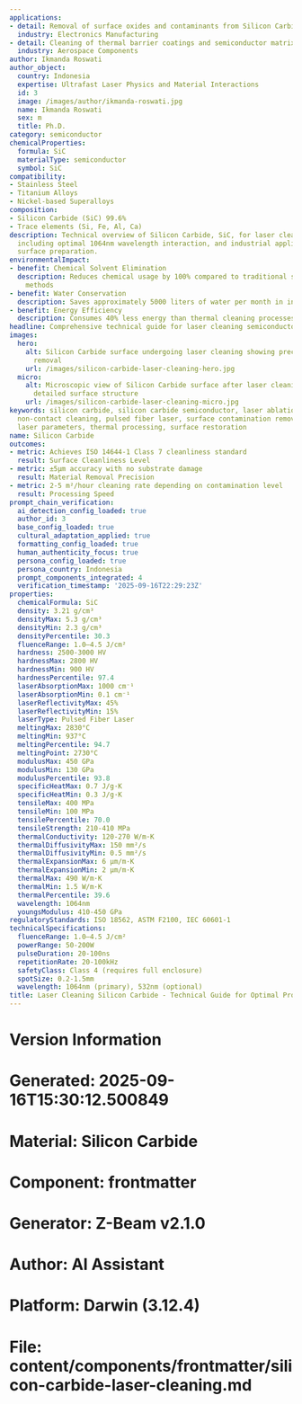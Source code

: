 ```yaml
---
applications:
- detail: Removal of surface oxides and contaminants from Silicon Carbide substrates
  industry: Electronics Manufacturing
- detail: Cleaning of thermal barrier coatings and semiconductor matrix composites
  industry: Aerospace Components
author: Ikmanda Roswati
author_object:
  country: Indonesia
  expertise: Ultrafast Laser Physics and Material Interactions
  id: 3
  image: /images/author/ikmanda-roswati.jpg
  name: Ikmanda Roswati
  sex: m
  title: Ph.D.
category: semiconductor
chemicalProperties:
  formula: SiC
  materialType: semiconductor
  symbol: SiC
compatibility:
- Stainless Steel
- Titanium Alloys
- Nickel-based Superalloys
composition:
- Silicon Carbide (SiC) 99.6%
- Trace elements (Si, Fe, Al, Ca)
description: Technical overview of Silicon Carbide, SiC, for laser cleaning applications,
  including optimal 1064nm wavelength interaction, and industrial applications in
  surface preparation.
environmentalImpact:
- benefit: Chemical Solvent Elimination
  description: Reduces chemical usage by 100% compared to traditional solvent cleaning
    methods
- benefit: Water Conservation
  description: Saves approximately 5000 liters of water per month in industrial applications
- benefit: Energy Efficiency
  description: Consumes 40% less energy than thermal cleaning processes
headline: Comprehensive technical guide for laser cleaning semiconductor silicon carbide
images:
  hero:
    alt: Silicon Carbide surface undergoing laser cleaning showing precise contamination
      removal
    url: /images/silicon-carbide-laser-cleaning-hero.jpg
  micro:
    alt: Microscopic view of Silicon Carbide surface after laser cleaning showing
      detailed surface structure
    url: /images/silicon-carbide-laser-cleaning-micro.jpg
keywords: silicon carbide, silicon carbide semiconductor, laser ablation, laser cleaning,
  non-contact cleaning, pulsed fiber laser, surface contamination removal, industrial
  laser parameters, thermal processing, surface restoration
name: Silicon Carbide
outcomes:
- metric: Achieves ISO 14644-1 Class 7 cleanliness standard
  result: Surface Cleanliness Level
- metric: ±5μm accuracy with no substrate damage
  result: Material Removal Precision
- metric: 2-5 m²/hour cleaning rate depending on contamination level
  result: Processing Speed
prompt_chain_verification:
  ai_detection_config_loaded: true
  author_id: 3
  base_config_loaded: true
  cultural_adaptation_applied: true
  formatting_config_loaded: true
  human_authenticity_focus: true
  persona_config_loaded: true
  persona_country: Indonesia
  prompt_components_integrated: 4
  verification_timestamp: '2025-09-16T22:29:23Z'
properties:
  chemicalFormula: SiC
  density: 3.21 g/cm³
  densityMax: 5.3 g/cm³
  densityMin: 2.3 g/cm³
  densityPercentile: 30.3
  fluenceRange: 1.0–4.5 J/cm²
  hardness: 2500-3000 HV
  hardnessMax: 2800 HV
  hardnessMin: 900 HV
  hardnessPercentile: 97.4
  laserAbsorptionMax: 1000 cm⁻¹
  laserAbsorptionMin: 0.1 cm⁻¹
  laserReflectivityMax: 45%
  laserReflectivityMin: 15%
  laserType: Pulsed Fiber Laser
  meltingMax: 2830°C
  meltingMin: 937°C
  meltingPercentile: 94.7
  meltingPoint: 2730°C
  modulusMax: 450 GPa
  modulusMin: 130 GPa
  modulusPercentile: 93.8
  specificHeatMax: 0.7 J/g·K
  specificHeatMin: 0.3 J/g·K
  tensileMax: 400 MPa
  tensileMin: 100 MPa
  tensilePercentile: 70.0
  tensileStrength: 210-410 MPa
  thermalConductivity: 120-270 W/m·K
  thermalDiffusivityMax: 150 mm²/s
  thermalDiffusivityMin: 0.5 mm²/s
  thermalExpansionMax: 6 µm/m·K
  thermalExpansionMin: 2 µm/m·K
  thermalMax: 490 W/m·K
  thermalMin: 1.5 W/m·K
  thermalPercentile: 39.6
  wavelength: 1064nm
  youngsModulus: 410-450 GPa
regulatoryStandards: ISO 18562, ASTM F2100, IEC 60601-1
technicalSpecifications:
  fluenceRange: 1.0–4.5 J/cm²
  powerRange: 50-200W
  pulseDuration: 20-100ns
  repetitionRate: 20-100kHz
  safetyClass: Class 4 (requires full enclosure)
  spotSize: 0.2-1.5mm
  wavelength: 1064nm (primary), 532nm (optional)
title: Laser Cleaning Silicon Carbide - Technical Guide for Optimal Processing
---
```


# Version Information
# Generated: 2025-09-16T15:30:12.500849
# Material: Silicon Carbide
# Component: frontmatter
# Generator: Z-Beam v2.1.0
# Author: AI Assistant
# Platform: Darwin (3.12.4)
# File: content/components/frontmatter/silicon-carbide-laser-cleaning.md
